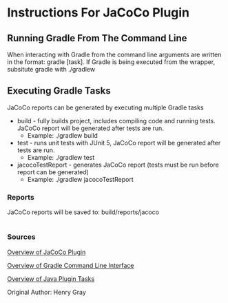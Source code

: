 # Instructions For JaCoCo Plugin

## Running Gradle From The Command Line
When interacting with Gradle from the command line arguments are written in the format: gradle [task]. If Gradle is being executed from the wrapper, subsitute gradle with ./gradlew

## Executing Gradle Tasks
JaCoCo reports can be generated by executing multiple Gradle tasks
* build - fully builds project, includes compiling code and running tests. JaCoCo report will be generated after tests are run.
    * Example: ./gradlew build
* test - runs unit tests with JUnit 5, JaCoCo report will be generated after tests are run.
    * Example: ./gradlew test
* jacocoTestReport - generates JaCoCo report (tests must be run before report can be generated)
    * Example: ./gradlew jacocoTestReport
### Reports
JaCoCo reports will be saved to: build/reports/jacoco
#
### Sources
[Overview of JaCoCo Plugin](https://docs.gradle.org/current/userguide/jacoco_plugin.html)

[Overview of Gradle Command Line Interface](https://docs.gradle.org/current/userguide/command_line_interface.html)

[Overview of Java Plugin Tasks](https://docs.gradle.org/3.3/userguide/java_plugin.html)

Original Author: Henry Gray
